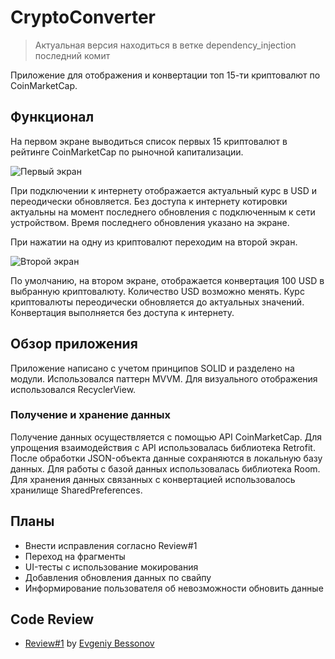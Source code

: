 # CryptoConverter
> Актуальная версия находиться в ветке dependency_injection последний комит
> 
Приложение для отображения и конвертации топ 15-ти криптовалют по CoinMarketCap.

## Функционал
На первом экране выводиться список первых 15 криптовалют в рейтинге CoinMarketCap по рыночной капитализации.

![Первый экран](https://i.ibb.co/FVjBCvf/photo-2022-10-23-16-09-10.jpg)

При подключении к интернету отображается актуальный курс в USD и переодически обновляется. Без доступа к интернету котировки актуальны на момент последнего обновления с подключенным к сети устройством. Время последнего обновления указано на экране.

При нажатии на одну из криптовалют переходим на второй экран.

![Второй экран](https://i.ibb.co/J7xkg0H/photo-2022-10-23-16-09-16.jpg)

По умолчанию, на втором экране, отображается конвертация 100 USD в выбранную криптовалюту. Количество USD возможно менять. Курс криптовалюты переодически обновляется до актуальных значений. Конвертация выполняется без доступа к интернету.

## Обзор приложения
Приложение написано с учетом принципов SOLID и разделено на модули. Использовался паттерн MVVM.
Для визуального отображения использовался RecyclerView.
### Получение и хранение данных
Получение данных осуществляется с помощью API CoinMarketCap. Для упрощения взаимодействия с API использовалась библиотека Retrofit.
После обработки JSON-объекта данные сохраняются в локальную базу данных. Для работы с базой данных использовалась библиотека Room.
Для хранения данных связанных с конвертацией использовалось хранилище SharedPreferences.

## Планы
- Внести исправления согласно Review#1
- Переход на фрагменты
- UI-тесты с использование мокирования
- Добавления обновления данных по свайпу
- Информирование пользователя об невозможности обновить данные

## Code Review
- [Review#1](https://github.com/Derarenc/CryptoConverter/pull/1/files) by [Evgeniy Bessonov](https://www.linkedin.com/in/evgeniy-bessonov-46a738b4/)

